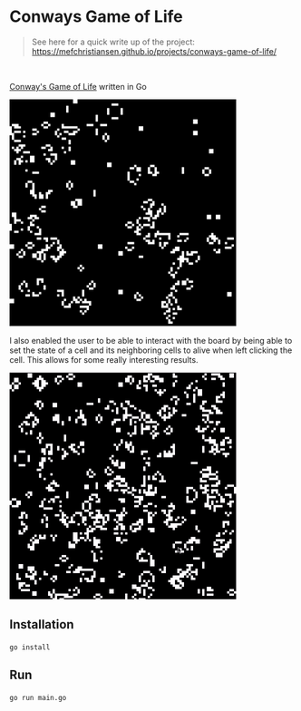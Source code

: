 # Conways Game of Life

> See here for a quick write up of the project: https://mefchristiansen.github.io/projects/conways-game-of-life/

<br>

[Conway's Game of Life](https://en.wikipedia.org/wiki/Conway%27s_Game_of_Life) written in Go

<img src="cgol.gif" width="400" height="400" />

I also enabled the user to be able to interact with the board by being able to set the state of a cell and its neighboring cells to alive when left clicking the cell. This allows for some really interesting results.

<img src="cgol-interaction.gif" width="400" height="400" />

## Installation

`go install`

## Run

`go run main.go`
